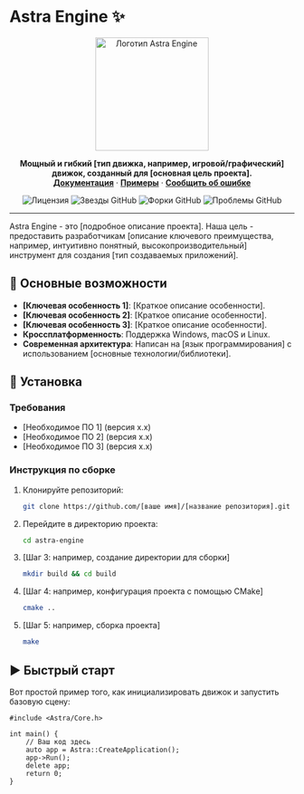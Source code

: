 # Astra Engine ✨ 

<!-- Логотип вашего проекта --> 
<p align="center"> 
  <img src="https" width="200" alt="Логотип Astra Engine"> 
</p> 

<!-- Краткое описание --> 
<p align="center"> 
  <b>Мощный и гибкий [тип движка, например, игровой/графический] движок, созданный для [основная цель проекта].</b> 
  <br> 
  <a href="[ссылка на документацию]"><strong>Документация</strong></a> · 
  <a href="[ссылка на примеры]"><strong>Примеры</strong></a> · 
  <a href="[ссылка для баг-репортов]"><strong>Сообщить об ошибке</strong></a> 
</p> 

<!-- Бейджи/значки статуса --> 
<p align="center"> 
  <img src="https://img.shields.io/github/license/[ваше имя]/[название репозитория]" alt="Лицензия"> 
  <img src="https://img.shields.io/github/stars/[ваше имя]/[название репозитория]" alt="Звезды GitHub"> 
  <img src="https://img.shields.io/github/forks/[ваше имя]/[название репозитория]" alt="Форки GitHub"> 
  <img src="https://img.shields.io/github/issues/[ваше имя]/[название репозитория]" alt="Проблемы GitHub"> 
</p> 

--- 

Astra Engine - это [подробное описание проекта]. Наша цель - предоставить разработчикам [описание ключевого преимущества, например, интуитивно понятный, высокопроизводительный] инструмент для создания [тип создаваемых приложений]. 

## 🚀 Основные возможности 

*   **[Ключевая особенность 1]**: [Краткое описание особенности]. 
*   **[Ключевая особенность 2]**: [Краткое описание особенности]. 
*   **[Ключевая особенность 3]**: [Краткое описание особенности]. 
*   **Кроссплатформенность**: Поддержка Windows, macOS и Linux. 
*   **Современная архитектура**: Написан на [язык программирования] с использованием [основные технологии/библиотеки]. 

## 🔧 Установка 

### Требования 

*   [Необходимое ПО 1] (версия x.x) 
*   [Необходимое ПО 2] (версия x.x) 
*   [Необходимое ПО 3] (версия x.x) 

### Инструкция по сборке 

1.  Клонируйте репозиторий: 
    ```sh 
    git clone https://github.com/[ваше имя]/[название репозитория].git 
    ``` 
2.  Перейдите в директорию проекта: 
    ```sh 
    cd astra-engine 
    ``` 
3.  [Шаг 3: например, создание директории для сборки] 
    ```sh 
    mkdir build && cd build 
    ``` 
4.  [Шаг 4: например, конфигурация проекта с помощью CMake] 
    ```sh 
    cmake .. 
    ``` 
5.  [Шаг 5: например, сборка проекта] 
    ```sh 
    make 
    ``` 

## ▶️ Быстрый старт 

Вот простой пример того, как инициализировать движок и запустить базовую сцену: 

```[язык программирования] 
#include <Astra/Core.h> 

int main() { 
    // Ваш код здесь 
    auto app = Astra::CreateApplication(); 
    app->Run(); 
    delete app; 
    return 0; 
} 